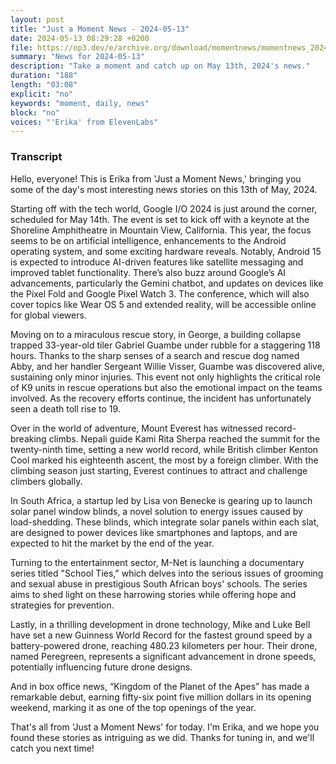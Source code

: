 ```yaml
---
layout: post
title: "Just a Moment News - 2024-05-13"
date: 2024-05-13 08:29:28 +0200
file: https://op3.dev/e/archive.org/download/momentnews/momentnews_2024-05-13.mp3
summary: "News for 2024-05-13"
description: "Take a moment and catch up on May 13th, 2024's news."
duration: "188"
length: "03:08"
explicit: "no"
keywords: "moment, daily, news"
block: "no"
voices: "'Erika' from ElevenLabs"
---
```


### Transcript

Hello, everyone! This is Erika from 'Just a Moment News,' bringing you some of the day's most interesting news stories on this 13th of May, 2024.

Starting off with the tech world, Google I/O 2024 is just around the corner, scheduled for May 14th. The event is set to kick off with a keynote at the Shoreline Amphitheatre in Mountain View, California. This year, the focus seems to be on artificial intelligence, enhancements to the Android operating system, and some exciting hardware reveals. Notably, Android 15 is expected to introduce AI-driven features like satellite messaging and improved tablet functionality. There’s also buzz around Google’s AI advancements, particularly the Gemini chatbot, and updates on devices like the Pixel Fold and Google Pixel Watch 3. The conference, which will also cover topics like Wear OS 5 and extended reality, will be accessible online for global viewers.

Moving on to a miraculous rescue story, in George, a building collapse trapped 33-year-old tiler Gabriel Guambe under rubble for a staggering 118 hours. Thanks to the sharp senses of a search and rescue dog named Abby, and her handler Sergeant Willie Visser, Guambe was discovered alive, sustaining only minor injuries. This event not only highlights the critical role of K9 units in rescue operations but also the emotional impact on the teams involved. As the recovery efforts continue, the incident has unfortunately seen a death toll rise to 19.

Over in the world of adventure, Mount Everest has witnessed record-breaking climbs. Nepali guide Kami Rita Sherpa reached the summit for the twenty-ninth time, setting a new world record, while British climber Kenton Cool marked his eighteenth ascent, the most by a foreign climber. With the climbing season just starting, Everest continues to attract and challenge climbers globally.

In South Africa, a startup led by Lisa von Benecke is gearing up to launch solar panel window blinds, a novel solution to energy issues caused by load-shedding. These blinds, which integrate solar panels within each slat, are designed to power devices like smartphones and laptops, and are expected to hit the market by the end of the year.

Turning to the entertainment sector, M-Net is launching a documentary series titled "School Ties," which delves into the serious issues of grooming and sexual abuse in prestigious South African boys' schools. The series aims to shed light on these harrowing stories while offering hope and strategies for prevention.

Lastly, in a thrilling development in drone technology, Mike and Luke Bell have set a new Guinness World Record for the fastest ground speed by a battery-powered drone, reaching 480.23 kilometers per hour. Their drone, named Peregreen, represents a significant advancement in drone speeds, potentially influencing future drone designs.

And in box office news, “Kingdom of the Planet of the Apes” has made a remarkable debut, earning fifty-six point five million dollars in its opening weekend, marking it as one of the top openings of the year.

That's all from 'Just a Moment News' for today. I'm Erika, and we hope you found these stories as intriguing as we did. Thanks for tuning in, and we'll catch you next time!
